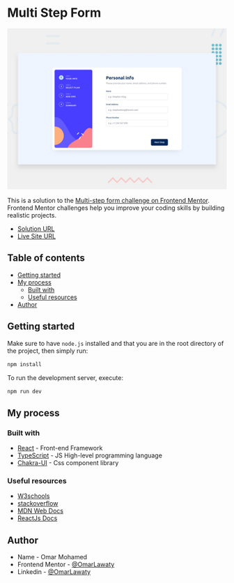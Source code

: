 # Multi Step Form

![Desktop Preview](./design/desktop-preview.jpg)

This is a solution to the [Multi-step form challenge on Frontend Mentor](https://www.frontendmentor.io/challenges/multistep-form-YVAnSdqQBJ). Frontend Mentor challenges help you improve your coding skills by building realistic projects.

- [Solution URL](https://www.frontendmentor.io/solutions/react-typescript-multistep-form-D73Pw2GGrA)
- [Live Site URL](https://calc-app-omarlawaty.vercel.app/)

## Table of contents

- [Getting started](#getting-started)
- [My process](#my-process)
  - [Built with](#built-with)
  - [Useful resources](#useful-resources)
- [Author](#author)

## Getting started

Make sure to have `node.js` installed and that you are in the root directory of the project, then simply run:

```bash
npm install
```

To run the development server, execute:

```bash
npm run dev
```

## My process

### Built with

- [React](https://reactjs.org/) - Front-end Framework
- [TypeScript](https://www.typescriptlang.org/) - JS High-level programming language
- [Chakra-UI](https://chakra-ui.com) - Css component library

### Useful resources

- [W3schools](w3schools.com/)
- [stackoverflow](stackoverflow.com/)
- [MDN Web Docs](https://developer.mozilla.org/en-US/)
- [ReactJs Docs](https://react.dev/learn)

## Author

- Name - Omar Mohamed
- Frontend Mentor - [@OmarLawaty](https://www.frontendmentor.io/profile/OmarLawaty)
- Linkedin - [@OmarLawaty](https://linkedin.com/in/omarlawatey)
